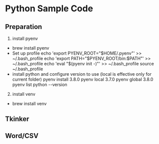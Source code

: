 # Python Sample Code

## Preparation
1. install pyenv
- brew install pyenv
- Set up profile
echo 'export PYENV_ROOT="$HOME/.pyenv"' >> ~/.bash_profile
echo 'export PATH="$PYENV_ROOT/bin:$PATH"' >> ~/.bash_profile
echo 'eval "$(pyenv init -)"' >> ~/.bash_profile
source ~/.bash_profile
- install python and configure version to use (local is effective only for current folder)
pyenv install 3.8.0
pyenv local 3.7.0
pyenv global 3.8.0
pyenv list
python --version

2. install venv
- brew install venv


## Tkinker

## Word/CSV

